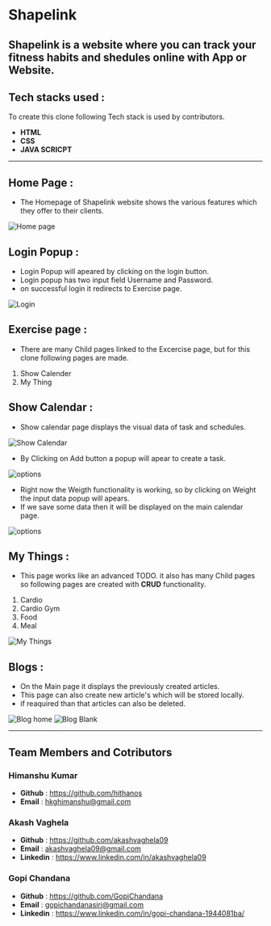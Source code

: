 # Shapelink
Shapelink is a website where you can track your fitness habits and shedules online with App or Website.
---
## Tech stacks used :
To create this clone following Tech stack is used by contributors.
* **HTML**
* **CSS**
* **JAVA SCRICPT**

***

## Home Page :
- The Homepage of Shapelink website shows the various features which they offer to their clients.

![Home page](https://tgdown.eu-gb.mybluemix.net/2200520399093696/2021-01-02_08:30:40.jpg)

## Login Popup :
- Login Popup will apeared by clicking on the login button.
- Login popup has two input field Username and Password.
- on successful login it redirects to Exercise page.

![Login](https://tgdown.eu-gb.mybluemix.net/2200554758832064/2021-01-02_08:31:27.jpg)

## Exercise page :
- There are many Child pages linked to the Excercise page, but for this clone following pages are made.
1. Show Calender
2. My Thing

## Show Calendar : 
- Show calendar page displays the visual data of task and schedules.

![Show Calendar](https://tgdown.eu-gb.mybluemix.net/2200657838047168/2021-01-02_08:32:31.jpg)

- By Clicking on Add button a popup will apear to create a task.

![options](https://tgdown.eu-gb.mybluemix.net/2200692197785536/2021-01-02_08:32:47.jpg)

- Right now the Weigth functionality is working, so by clicking on Weight the input data popup will apears.
- If we save some data then it will be displayed on the main calendar page.

![options](https://tgdown.eu-gb.mybluemix.net/2200726557523904/2021-01-02_08:33:24.jpg)

## My Things :
- This page works like an advanced TODO. it also has many Child pages so following pages are created with **CRUD** functionality.
1. Cardio
2. Cardio Gym
3. Food
4. Meal

![My Things](https://tgdown.eu-gb.mybluemix.net/2200863996477376/2021-01-02_08:41:14.jpg)

## Blogs :
- On the Main page it displays the previously created articles.
- This page can also create new article's which will be stored locally.
- if reaquired than that articles can also be deleted.

![Blog home](https://tgdown.eu-gb.mybluemix.net/2200967075692480/2021-01-02_08:45:48.jpg)
![Blog Blank](https://tgdown.eu-gb.mybluemix.net/2202135306796992/2021-01-02_09:29:15.jpg)

*** 
## Team Members and Cotributors
### Himanshu Kumar
- **Github** : https://github.com/hithanos
- **Email** : hkghimanshu@gmail.com

### Akash Vaghela
- **Github** : https://github.com/akashvaghela09
- **Email** :  akashvaghela09@gmail.com
- **Linkedin** : https://www.linkedin.com/in/akashvaghela09

### Gopi Chandana
- **Github** : https://github.com/GopiChandana
- **Email** : gopichandanasiri@gmail.com
- **Linkedin** : https://www.linkedin.com/in/gopi-chandana-1944081ba/